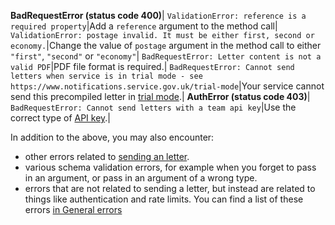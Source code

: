**BadRequestError (status code 400)**|
`ValidationError: reference is a required property`|Add a `reference` argument to the method call|
`ValidationError: postage invalid. It must be either first, second or economy.`|Change the value of `postage` argument in the method call to either `"first"`, `"second"` or `"economy"`|
`BadRequestError: Letter content is not a valid PDF`|PDF file format is required.|
`BadRequestError: Cannot send letters when service is in trial mode - see https://www.notifications.service.gov.uk/trial-mode`|Your service cannot send this precompiled letter in [trial mode](https://www.notifications.service.gov.uk/using-notify/trial-mode).|
**AuthError (status code 403)**|
`BadRequestError: Cannot send letters with a team api key`|Use the correct type of [API key](#api-keys).|

In addition to the above, you may also encounter:

* other errors related to [sending an letter](#send-a-letter).
* various schema validation errors, for example when you forget to pass in an argument, or pass in an argument of a wrong type.
* errors that are not related to sending a letter, but instead are related to things like authentication and rate limits. You can find a list of these errors [in General errors](#general-errors)